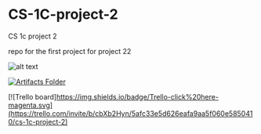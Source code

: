 # CS-1C-project-2
CS 1c project 2

repo for the first project for project 22

![alt text](https://b50ym1n8ryw31pmkr4671ui1c64-wpengine.netdna-ssl.com/wp-content/blogs.dir/11/files/2018/04/Red-Fox-Beverly-Davis-Blog-1600x1000-1024x640.png)

[![Artifacts Folder](https://img.shields.io/badge/Artifacts-Click%20here%20to%20view%20folder%20-purple.svg)](https://drive.google.com/drive/folders/1_-r4STmzUH5EgukhIf9RD95rRnRgA2pC?usp=sharing)

[![Trello board]https://img.shields.io/badge/Trello-click%20here-magenta.svg](https://trello.com/invite/b/cbXb2Hyn/5afc33e5d626eafa9aa5f060e5850410/cs-1c-project-2)
